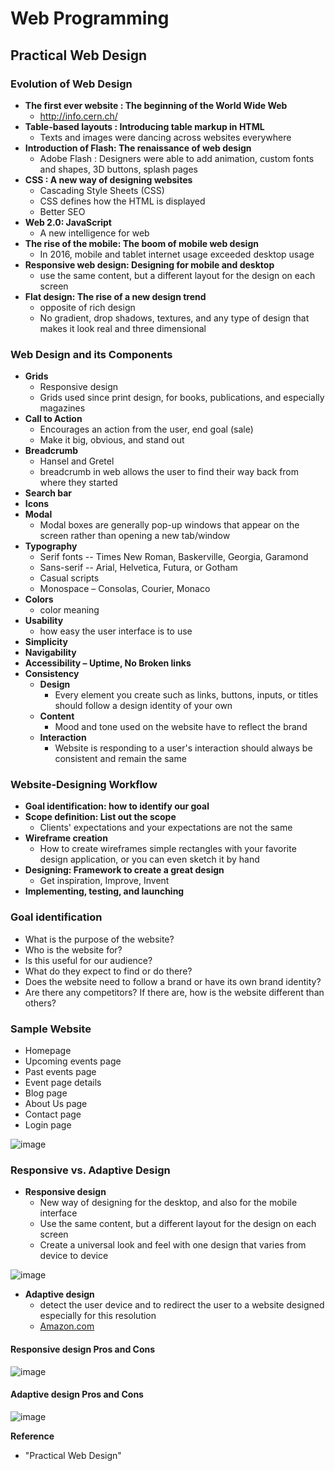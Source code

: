 # Web Programming

## Practical Web Design

### Evolution of Web Design
* <strong>The first ever website : The beginning of the World Wide Web</strong>
  * <a href="http://info.cern.ch/">http://info.cern.ch/</a>
* <strong>Table-based layouts : Introducing table markup in HTML</strong>
  * Texts and images were dancing across websites everywhere
* <strong>Introduction of Flash: The renaissance of web design </strong>
  * Adobe Flash : Designers were able to add animation, custom fonts and shapes, 3D buttons, splash pages
* <strong>CSS : A new way of designing websites</strong>
  * Cascading Style Sheets (CSS)
  * CSS defines how the HTML is displayed
  * Better SEO
* <strong>Web 2.0: JavaScript</strong>
  * A new intelligence for web
* <strong>The rise of the mobile: The boom of mobile web design </strong>
  * In 2016, mobile and tablet internet usage exceeded desktop usage
* <strong>Responsive web design: Designing for mobile and desktop</strong>
  * use the same content, but a different layout for the design on each screen
* <strong>Flat design: The rise of a new design trend </strong>
  * opposite of rich design
  * No gradient, drop shadows, textures, and any type of design that makes it look real and three dimensional

### Web Design and its Components
* <strong>Grids</strong>
  * Responsive design
  * Grids used since print design, for books, publications, and especially magazines
* <strong>Call to Action</strong>
  * Encourages an action from the user, end goal (sale)
  * Make it big, obvious, and stand out
* <strong>Breadcrumb</strong>
  * Hansel and Gretel
  * breadcrumb in web allows the user to find their way back from where they started
* <strong>Search bar</strong>
* <strong>Icons</strong>
* <strong>Modal</strong>
  * Modal boxes are generally pop-up windows that appear on the screen rather than opening a new tab/window
* <strong>Typography</strong>
  * Serif fonts -- Times New Roman, Baskerville, Georgia, Garamond
  * Sans-serif -- Arial, Helvetica, Futura, or Gotham
  * Casual scripts
  * Monospace – Consolas, Courier, Monaco
* <strong>Colors</strong>
  * color meaning
* <strong>Usability</strong>
  * how easy the user interface is to use
* <strong>Simplicity</strong>
* <strong>Navigability</strong>
* <strong>Accessibility – Uptime, No Broken links</strong>
* <strong>Consistency</strong>
  * <strong>Design </strong>
    * Every element you create such as links, buttons, inputs, or titles should follow a design identity of your own
  * <strong>Content </strong>
    * Mood and tone used on the website have to reflect the brand
  * <strong>Interaction</strong> 
    * Website is responding to a user's interaction should always be consistent and remain the same

### Website-Designing Workflow
* <strong>Goal identification: how to identify our goal</strong> 
* <strong>Scope definition: List out the scope </strong> 
  * Clients' expectations and your expectations are not the same
* <strong>Wireframe creation</strong> 
  * How to create wireframes simple rectangles with your favorite design application, or you can even sketch it by hand
* <strong>Designing: Framework to create a great design</strong> 
  * Get inspiration, Improve, Invent
* <strong>Implementing, testing, and launching</strong> 

### Goal identification
* What is the purpose of the website?
* Who is the website for?
* Is this useful for our audience?
* What do they expect to find or do there?
* Does the website need to follow a brand or have its own brand identity?
* Are there any competitors? If there are, how is the website different than others?

### Sample Website
* Homepage
* Upcoming events page
* Past events page
* Event page details
* Blog page
* About Us page
* Contact page
* Login page

![image](https://user-images.githubusercontent.com/64727012/170271983-b96236b2-d5a9-4cc9-bd75-6d6553c8cbad.png)

### Responsive vs. Adaptive Design
* <strong>Responsive design</strong>
  * New way of designing for the desktop, and also for the mobile interface
  * Use the same content, but a different layout for the design on each screen
  * Create a universal look and feel with one design that varies from device to device

![image](https://user-images.githubusercontent.com/64727012/170272565-6dcf563e-026c-4c16-9c4f-6fee2933ead5.png)


* <strong>Adaptive design</strong>
  * detect the user device and to redirect the user to a website designed especially for this resolution
  * <a href="https://www.amazon.com">Amazon.com</a>

#### Responsive design Pros and Cons
![image](https://user-images.githubusercontent.com/64727012/170272749-e9743dd3-18e9-40f1-85a1-9aceceb25124.png)

#### Adaptive design Pros and Cons
![image](https://user-images.githubusercontent.com/64727012/170272804-5c873d9c-d09f-44e0-a9d9-20db3c1134fb.png)


<strong>Reference</strong>
* "Practical Web Design"
